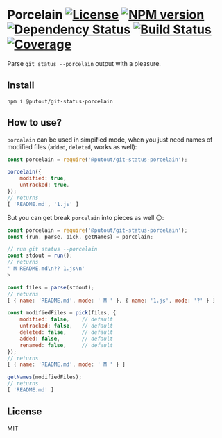 # Porcelain [![License][LicenseIMGURL]][LicenseURL] [![NPM version][NPMIMGURL]][NPMURL] [![Dependency Status][DependencyStatusIMGURL]][DependencyStatusURL] [![Build Status][BuildStatusIMGURL]][BuildStatusURL] [![Coverage][CoverageIMGURL]][CoverageURL]

Parse `git status --porcelain` output with a pleasure.

## Install

```
npm i @putout/git-status-porcelain
```

## How to use?

`porcalain` can be used in simpified mode, when you just need names of modified files (`added`, `deleted`, works as well):

```js
const porcelain = require('@putout/git-status-porcelain');

porcelain({
    modified: true,
    untracked: true,
});
// returns
[ 'README.md', '1.js' ]
```

But you can get break `porcelain` into pieces as well 😉:

```js
const porcelain = require('@putout/git-status-porcelain');
const {run, parse, pick, getNames} = porcelain;

// run git status --porcelain
const stdout = run();
// returns
' M README.md\n?? 1.js\n'
>

const files = parse(stdout);
// returns
[ { name: 'README.md', mode: ' M ' }, { name: '1.js', mode: '?' } ]

const modifiedFiles = pick(files, {
    modified: false,    // default
    untracked: false,   // default
    deleted: false,     // default
    added: false,       // default
    renamed: false,     // default
});
// returns
[ { name: 'README.md', mode: ' M ' } ]

getNames(modifiedFiles);
// returns
[ 'README.md' ]
```

## License

MIT

[NPMIMGURL]:                https://img.shields.io/npm/v/@putout/git-status-porcelain.svg?style=flat&longCache=true
[BuildStatusIMGURL]:        https://img.shields.io/travis/coderaiser/git-status-porcelain/master.svg?style=flat&longCache=true
[DependencyStatusIMGURL]:   https://img.shields.io/david/coderaiser/git-status-porcelain.svg?style=flat&longCache=true
[LicenseIMGURL]:            https://img.shields.io/badge/license-MIT-317BF9.svg?style=flat&longCache=true
[NPMURL]:                   https://npmjs.org/package/@putout/git-status-porcelain 'npm'
[BuildStatusURL]:           https://travis-ci.org/coderaiser/git-status-porcelain  'Build Status'
[DependencyStatusURL]:      https://david-dm.org/coderaiser/git-status-porcelain 'Dependency Status'
[LicenseURL]:               https://tldrlegal.com/license/mit-license 'MIT License'

[CoverageURL]:              https://coveralls.io/github/coderaiser/git-status-porcelain?branch=master
[CoverageIMGURL]:           https://coveralls.io/repos/coderaiser/git-status-porcelain/badge.svg?branch=master&service=github

